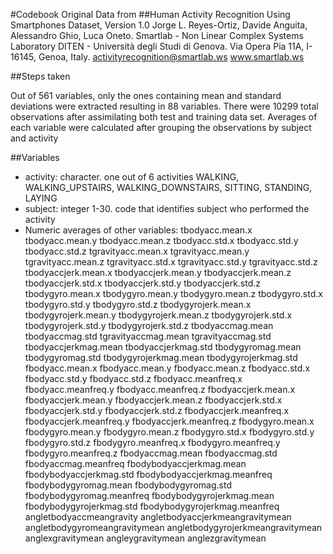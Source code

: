 #Codebook
Original Data from 
##Human Activity Recognition Using Smartphones Dataset, Version 1.0
Jorge L. Reyes-Ortiz, Davide Anguita, Alessandro Ghio, Luca Oneto. Smartlab - Non Linear Complex Systems Laboratory DITEN - Università degli Studi di Genova. Via Opera Pia 11A, I-16145, Genoa, Italy. activityrecognition@smartlab.ws www.smartlab.ws

##Steps taken

Out of 561 variables, only the ones containing mean and standard deviations were extracted resulting in 88 variables. There were 10299 total observations after assimilating both test and training data set. Averages of each variable were calculated after grouping the observations by subject and activity


##Variables
* activity: character.
   one out of 6 activities WALKING, WALKING_UPSTAIRS, WALKING_DOWNSTAIRS, SITTING, STANDING, LAYING
* subject: integer 1-30.
   code that identifies subject who performed the activity 
* Numeric averages of other variables: tbodyacc.mean.x tbodyacc.mean.y tbodyacc.mean.z tbodyacc.std.x tbodyacc.std.y tbodyacc.std.z tgravityacc.mean.x tgravityacc.mean.y tgravityacc.mean.z tgravityacc.std.x tgravityacc.std.y tgravityacc.std.z tbodyaccjerk.mean.x tbodyaccjerk.mean.y tbodyaccjerk.mean.z tbodyaccjerk.std.x tbodyaccjerk.std.y tbodyaccjerk.std.z tbodygyro.mean.x tbodygyro.mean.y tbodygyro.mean.z tbodygyro.std.x tbodygyro.std.y tbodygyro.std.z tbodygyrojerk.mean.x tbodygyrojerk.mean.y tbodygyrojerk.mean.z tbodygyrojerk.std.x tbodygyrojerk.std.y tbodygyrojerk.std.z tbodyaccmag.mean tbodyaccmag.std tgravityaccmag.mean tgravityaccmag.std tbodyaccjerkmag.mean tbodyaccjerkmag.std tbodygyromag.mean tbodygyromag.std tbodygyrojerkmag.mean tbodygyrojerkmag.std fbodyacc.mean.x fbodyacc.mean.y fbodyacc.mean.z fbodyacc.std.x fbodyacc.std.y fbodyacc.std.z fbodyacc.meanfreq.x fbodyacc.meanfreq.y fbodyacc.meanfreq.z fbodyaccjerk.mean.x fbodyaccjerk.mean.y fbodyaccjerk.mean.z fbodyaccjerk.std.x fbodyaccjerk.std.y fbodyaccjerk.std.z fbodyaccjerk.meanfreq.x fbodyaccjerk.meanfreq.y fbodyaccjerk.meanfreq.z fbodygyro.mean.x fbodygyro.mean.y fbodygyro.mean.z fbodygyro.std.x fbodygyro.std.y fbodygyro.std.z fbodygyro.meanfreq.x fbodygyro.meanfreq.y fbodygyro.meanfreq.z fbodyaccmag.mean fbodyaccmag.std fbodyaccmag.meanfreq fbodybodyaccjerkmag.mean fbodybodyaccjerkmag.std fbodybodyaccjerkmag.meanfreq fbodybodygyromag.mean fbodybodygyromag.std fbodybodygyromag.meanfreq fbodybodygyrojerkmag.mean fbodybodygyrojerkmag.std fbodybodygyrojerkmag.meanfreq angletbodyaccmeangravity angletbodyaccjerkmeangravitymean angletbodygyromeangravitymean angletbodygyrojerkmeangravitymean anglexgravitymean angleygravitymean anglezgravitymean
